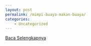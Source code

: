 ```yaml
---
layout: post
permalink: /mimpi-buaya-makan-buaya/
categories:
    - Uncategorized
---
```


[Baca Selengkapnya](/10)